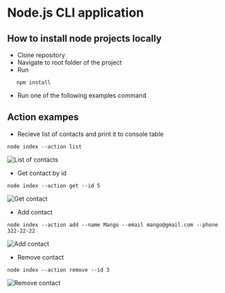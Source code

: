 # Node.js CLI application

## How to install node projects locally

-   Clone repository
-   Navigate to root folder of the project
-   Run

```git
   npm install
```

-   Run one of the following examples command

## Action exampes

-   Recieve list of contacts and print it to console table

```cli
node index --action list
```

![List of contacts](https://monosnap.com/file/aG03lk7MqeMevsMnikf1ja9H20YKFe)

-   Get contact by id

```cli
node index --action get --id 5
```

![Get contact](https://monosnap.com/file/oEuxj4JcIJsdzeN0Nh55NK07VlCgoh)

-   Add contact

```cli
node index --action add --name Mango --email mango@gmail.com --phone 322-22-22
```

![Add contact](https://monosnap.com/file/rFouXk2BRNfKaRwEHCxEz1eKKWqfMY)

-   Remove contact

```cli
node index --action remove --id 3
```

![Remove contact](https://monosnap.com/file/AXXQVLdMRob8CdxZo8ALS29rmROxa0)
